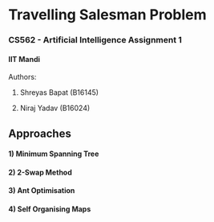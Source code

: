 # Travelling Salesman Problem
### CS562 - Artificial Intelligence Assignment 1
#### IIT Mandi

Authors:

1) Shreyas Bapat (B16145)

2) Niraj Yadav (B16024)

## Approaches
#### 1) Minimum Spanning Tree

#### 2) 2-Swap Method

#### 3) Ant Optimisation

#### 4) Self Organising Maps
